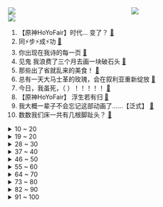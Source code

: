 <div >
	<a style="float:left;width:55%;" href = "https://github.com/anuraghazra/github-readme-stats">
	 <img src = "https://github-readme-stats.vercel.app/api?username=iuuuuuaena&theme=buefy&show_icons=true"/>
	</a>
	<a  style="float:right;width:45%" href = "https://github.com/anuraghazra/github-readme-stats">
	 <img  src="https://github-readme-stats.vercel.app/api/top-langs/?username=anuraghazra&layout=compact"/>
	</a>
	</div>

[![](https://img.shields.io/badge/jxd-@jxdgogogo.xyz-yellowgreen.svg)](https://www.jxdgogogo.xyz)<br>
1. 【原神HoYoFair】时代… 变了？ [:link:](//www.bilibili.com/video/BV1Uh4y1A7Um) <br>
2. 同⚡步⚡成⚡功 [:link:](//www.bilibili.com/video/BV1zu411g7Xz) <br>
3. 你出现在我诗的每一页 [:link:](//www.bilibili.com/video/BV1H84y1D7ti) <br>
4. 见鬼 我浪费了三个月去画一块破石头 [:link:](//www.bilibili.com/video/BV1rz4y1V7D3) <br>
5. 那些出了省就乱来的美食！ [:link:](//www.bilibili.com/video/BV1d94y1p7zB) <br>
6. 总有一天大马士革的玫瑰，会在叙利亚重新绽放 [:link:](//www.bilibili.com/video/BV1jk4y1c7GZ) <br>
7. 今日，我虽死，（                        ）！！！！！ [:link:](//www.bilibili.com/video/BV1DV411A7Ck) <br>
8. 【原神HoYoFair】 浮生若有归 [:link:](//www.bilibili.com/video/BV1EK4y1F7fE) <br>
9. 我大概一辈子不会忘记这部动画了......【泛式】 [:link:](//www.bilibili.com/video/BV1C94y1p7yk) <br>
10. 数数我们床一共有几根脚趾头？ [:link:](//www.bilibili.com/video/BV1zm4y157Z5) <br>
<details>
<summary>10 ~ 20</summary>

11. 从零开始当校长！！！！ [:link:](//www.bilibili.com/video/BV1Mj41187zV) <br>
12. 就算步子乱了又如何，接着跳下去就好了，高分经典《闻香识女人》 [:link:](//www.bilibili.com/video/BV1rH4y1m7bC) <br>
13. 淋完这场雨，我就要忘记你咯！ [:link:](//www.bilibili.com/video/BV1sh4y1a7Gj) <br>
14. 所以现在找女朋友要挨刀是吗 [:link:](//www.bilibili.com/video/BV1gh4y1Y7sK) <br>
15. 以假乱真的“假包菜” 你见过吗？ [:link:](//www.bilibili.com/video/BV1Qu4y1z7WB) <br>
16. 画画如此的简单，你还学不会？ [:link:](//www.bilibili.com/video/BV1PP41187KW) <br>
17. 【原神HoYoFair】《OH MY MY》LURE女团：夜兰优菈八重神子雷电将军 [:link:](//www.bilibili.com/video/BV1GK4y1F75d) <br>
18. 84个国家收视冠军！海贼王真人版值得一看吗？《海贼王》真人版P1 [:link:](//www.bilibili.com/video/BV1Pm4y1L72t) <br>
19. 80斤萝卜能做出多少萝卜干？帅小伙来试试！ [:link:](//www.bilibili.com/video/BV1Uu4y1z7Pj) <br>
</details>
<details>
<summary>19 ~ 20</summary>

20. 我求婚了，但是…… [:link:](//www.bilibili.com/video/BV1Y34y1A7R1) <br>
21. 男人才懂本视频的含金量 [:link:](//www.bilibili.com/video/BV1J94y1a7NA) <br>
22. 凭什么东坡肉是杭州亚运会菜谱的第一道菜？今天教你个小秘诀！东坡肉～ [:link:](//www.bilibili.com/video/BV13j411C7iA) <br>
23. 鉴定咬伤粉丝的毒蛇(2)老人自述被五步蛇咬伤！但其实并不是？应该用什么血清？ [:link:](//www.bilibili.com/video/BV1fh4y1h7z3) <br>
24. 当妈妈进二次元儿子房间（五）： [:link:](//www.bilibili.com/video/BV1mH4y1m743) <br>
25. 《崩坏3》第二部预告 [:link:](//www.bilibili.com/video/BV1oy4y1F75C) <br>
26. 我的发，他们也曾叫我King！ [:link:](//www.bilibili.com/video/BV1X94y1p7bo) <br>
27. 江西|国风仙境 [:link:](//www.bilibili.com/video/BV1oy4y1F7KD) <br>
28. 普通出身，如何最大限度“利用”大学？【学生请一定看完！】 [:link:](//www.bilibili.com/video/BV1XH4y1S7vn) <br>
</details>
<details>
<summary>28 ~ 30</summary>

29. 最强旅行防盗指南来了！让小偷无处下手！ [:link:](//www.bilibili.com/video/BV1dV411A79E) <br>
30. 真实故事改编，听我的别来挑战自己，泪点低的千万不要看 [:link:](//www.bilibili.com/video/BV1qw41127xG) <br>
31. 【人心散了，队伍不好带了】漠叔被人约到村口单挑 [:link:](//www.bilibili.com/video/BV1FH4y1D7bK) <br>
32. 这款游戏出现在21世纪还是太.... [:link:](//www.bilibili.com/video/BV1p34y1A7hV) <br>
33. 我在云南深山采了2筐蘑菇，一筐有毒，另一筐也有毒… [:link:](//www.bilibili.com/video/BV1GF411m7nt) <br>
34. 挑战北京铁板烧自助餐的师傅，又成功干趴一个 [:link:](//www.bilibili.com/video/BV12N411J7Ud) <br>
35. 历时二十一天，我把大英博物馆里的中国文物“带回了家” [:link:](//www.bilibili.com/video/BV1ru4y1z7VG) <br>
36. 穷组100欧，富组5000欧！把同事送去土耳其，拍摄挑战难度再升级！ [:link:](//www.bilibili.com/video/BV1994y1p768) <br>
37. 【原神HoYoFair2023动画短片】深渊的凝视 - 戴因斯雷布 vs 深渊双子 [:link:](//www.bilibili.com/video/BV1kw411v7tB) <br>
</details>
<details>
<summary>37 ~ 40</summary>

38. 审视自己。 [:link:](//www.bilibili.com/video/BV1gw411v74Q) <br>
39. 开始你觉得最坏的朋友，最后却是最单纯的 [:link:](//www.bilibili.com/video/BV1Vu4y1671w) <br>
40. 【肖秀荣亲自答疑】应对大纲变动，这些题不用做了！ [:link:](//www.bilibili.com/video/BV1Ew411v7XQ) <br>
41. Queencard，但是渐变色！ [:link:](//www.bilibili.com/video/BV1y8411y7P9) <br>
42. 用一种很新的方式打开愚人众 [:link:](//www.bilibili.com/video/BV1ez4y1V7xY) <br>
43. 卫临：从来不打低端局，杀人只用半步棋【用卫临视角打开甄嬛传】 [:link:](//www.bilibili.com/video/BV1XH4y1S7ek) <br>
44. 手绘各种手游图标，你最熟悉的是哪个 [:link:](//www.bilibili.com/video/BV1Yz4y1V7nU) <br>
45. 逐帧拆解【间谍过家家】约尔VS黄昏，间谍过家家超燃格斗解析 [:link:](//www.bilibili.com/video/BV1bp4y1w7DA) <br>
46. 这谁看了不迷糊？？？？ [:link:](//www.bilibili.com/video/BV18m4y157Fb) <br>
</details>
<details>
<summary>46 ~ 50</summary>

47. “基本不等式”学懵了？保姆级教程在此！ [:link:](//www.bilibili.com/video/BV1Qp4y1w7Fw) <br>
48. 什 么 鬼 动 静，起猛了！？ [:link:](//www.bilibili.com/video/BV1AV411P7qL) <br>
49. 近年来最好的韩国电影《燃烧》：年轻人为何愤怒？ [:link:](//www.bilibili.com/video/BV1d94y1p7dn) <br>
50. 🤣👉玩______玩的 [:link:](//www.bilibili.com/video/BV1xk4y1c7HE) <br>
51. 十块钱一晚的豪华单间 [:link:](//www.bilibili.com/video/BV1ku4y1z73c) <br>
52. 我写了一首歌，送给所有女生的《初潮》 [:link:](//www.bilibili.com/video/BV17p4y1P7G5) <br>
53. 【原神HoYoFair】【EP2－完整版】「先驱：阿贝多」【狄龙顾】 [:link:](//www.bilibili.com/video/BV1vz4y1V7J1) <br>
54. 对他们使用炎拳吧！司空震！ [:link:](//www.bilibili.com/video/BV1jj411C7zC) <br>
55. 【乐队的夏天3】瓦依那X任素汐《大梦》直击心灵的歌声 谁能忍住不落泪？ [:link:](//www.bilibili.com/video/BV1Lj411C7Z7) <br>
</details>
<details>
<summary>55 ~ 60</summary>

56. 马化腾！你是懂联名的..... [:link:](//www.bilibili.com/video/BV1m94y1p7dW) <br>
57. 【轰】我在娱乐圈拉洗拉料！ [:link:](//www.bilibili.com/video/BV1nk4y1c7Ku) <br>
58. 对待这样的罪犯...警方是不是太温柔了？ [:link:](//www.bilibili.com/video/BV1Yw411276W) <br>
59. 原来这世界上真的有侠客！ [:link:](//www.bilibili.com/video/BV1qj411k7PT) <br>
60. 这期视频我拍了整整七年…. [:link:](//www.bilibili.com/video/BV1294y1p7HV) <br>
61. 面对英国队的惊艳表现，中国队三朵金花上演无敌风火轮，强势摘金 [:link:](//www.bilibili.com/video/BV1TV411A7LC) <br>
62. 【动捕演员的日常】我是一个有坚持的乙方！甲方说改咱就改 [:link:](//www.bilibili.com/video/BV1N34y1A7So) <br>
63. “救赎也许是另一种折磨” [:link:](//www.bilibili.com/video/BV1xk4y1c73y) <br>
64. 不同年代的人都是怎么旅游的？有勾起你的哪段旅游记忆吗？ [:link:](//www.bilibili.com/video/BV1LF411m7Rs) <br>
</details>
<details>
<summary>64 ~ 70</summary>

65. 《曾经我有一份工作》 [:link:](//www.bilibili.com/video/BV12N411J7mJ) <br>
66. 人类世界最盛大的节日火人节终于给我体验到了！飙泪！ [:link:](//www.bilibili.com/video/BV1mm4y157Nf) <br>
67. 【HIV】射精前后，病毒如何极限求生【异性篇-男传女】 [:link:](//www.bilibili.com/video/BV17z4y1V73p) <br>
68. 《崩坏：星穹铁道》星穹研习会03期——「预测未来」 [:link:](//www.bilibili.com/video/BV1sk4y1c7U3) <br>
69. 小潮team坐什么车？ [:link:](//www.bilibili.com/video/BV1G34y1P7wx) <br>
70. 十面埋伏！牛魔王怎样同时得罪玉帝、如来和老君？ [:link:](//www.bilibili.com/video/BV1cw411v7EM) <br>
71. 快来学习！ [:link:](//www.bilibili.com/video/BV1jw411m76o) <br>
72. 游戏史上最伟大的救赎！7年免费更新彻底逆转口碑！ [:link:](//www.bilibili.com/video/BV1pF411S74t) <br>
73. 叙利亚飞杭州，叙利亚总统访华，避开所有不安全国家，中间不经停 [:link:](//www.bilibili.com/video/BV1Rj411b7nu) <br>
</details>
<details>
<summary>73 ~ 80</summary>

74. 是不是现在的电影宣传都这样... [:link:](//www.bilibili.com/video/BV1nj41187ho) <br>
75. papi酱不定期更新的日常——两年一度的月饼试吃大会又来了！！ [:link:](//www.bilibili.com/video/BV1gw411m7YX) <br>
76. 成人科幻，上世纪神番！为了满足男人的癖好，女子竟自愿改造成赛博义体！ [:link:](//www.bilibili.com/video/BV1BF411S7W5) <br>
77. （  脚 趾 磕 到     是 几 级 痛 来 着 ？） [:link:](//www.bilibili.com/video/BV1aF411S7Nh) <br>
78. 【摩斯神探】超燃打斗，影史最励志的拳击片之一，拳王《奎迪》的诞生 [:link:](//www.bilibili.com/video/BV1BH4y1S7rK) <br>
79. A24最新力作《回应我》，起步吓你12跳！ [:link:](//www.bilibili.com/video/BV1QH4y1S7vi) <br>
80. 教00后90后生活之各类鞋子怎么刷！ [:link:](//www.bilibili.com/video/BV1Gp4y1w7dE) <br>
81. 2023.9.22 林俊杰 邓紫棋《手心的蔷薇》首次完整Live [:link:](//www.bilibili.com/video/BV17K4y1F7Uv) <br>
82. “以前的花絮是真花絮，现在的花絮都开始演了” [:link:](//www.bilibili.com/video/BV1v94y1p7zb) <br>
</details>
<details>
<summary>82 ~ 90</summary>

83. 你的宿舍有没有这样一个大爹？ [:link:](//www.bilibili.com/video/BV1zK4y1F74u) <br>
84. 1.9公斤巨型青蟹，一只250美元，斯里兰卡最好海鲜 [:link:](//www.bilibili.com/video/BV1mV411A7ZZ) <br>
85. 仅此一枚的胜机【水无月菌】 [:link:](//www.bilibili.com/video/BV1e8411y7ps) <br>
86. 来个解压的~ [:link:](//www.bilibili.com/video/BV1aj411k7WJ) <br>
87. 【JUMP】米哈游，七年之痒？ [:link:](//www.bilibili.com/video/BV1Kr4y1f7QK) <br>
88. 如果没了中秋甚至春节 我们会变成什么样呢？ [:link:](//www.bilibili.com/video/BV1xN411H73u) <br>
89. 惊掉下巴！动物的这些部位竟然长这样！！ [:link:](//www.bilibili.com/video/BV11m4y157Nb) <br>
90. 穿越成了千金大小姐，可女主带着重生的记忆和我杠上了【女主你别靠近】 [:link:](//www.bilibili.com/video/BV1vh4y1a7C5) <br>
91. 《当 代 网 络 环 境 现 状》 [:link:](//www.bilibili.com/video/BV1p84y1D7sG) <br>
</details>
<details>
<summary>91 ~ 100</summary>

92. 设定上我是个经常需要戴帽子的角色 [:link:](//www.bilibili.com/video/BV1Ly4y1F7P9) <br>
93. 狗子请小牛吃饭，结果食物中毒，我爸紧急抢救 [:link:](//www.bilibili.com/video/BV1DV411A7iQ) <br>
94. 上厕所被白猫砸进了医院，大家以我为戒 [:link:](//www.bilibili.com/video/BV1E94y1a7NQ) <br>
95. 给忙碌人体验的星穹铁道 [:link:](//www.bilibili.com/video/BV1d94y1p7B2) <br>
96. 3秒学会绑钩/ [:link:](//www.bilibili.com/video/BV1gV411A7sy) <br>
97. 如果美国阻碍中东大和解，可能在哪里掀桌子？【中东08丨约旦】 [:link:](//www.bilibili.com/video/BV1PK4y1F7Rr) <br>
98. 名将解读安史之乱（终章），压轴出场郭子仪 [:link:](//www.bilibili.com/video/BV1Hj41187V4) <br>
99. 【你以为的俯冲攻击 VS 现实中的俯冲攻击】 战斗机正确的俯冲攻击是什么样的？ [:link:](//www.bilibili.com/video/BV1Gj411C7RN) <br>
100. 【童年变质】《小 蜗 的 报 恩》 [:link:](//www.bilibili.com/video/BV1Sm4y157yE) <br>
</details>
